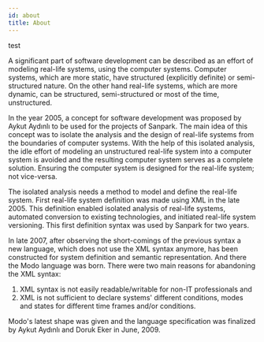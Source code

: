 ```yaml
---
id: about
title: About
---
```


test

A significant part of software development can be described as an effort of modeling real-life systems, using the computer systems. Computer systems, which are more static, have structured (explicitly definite) or semi-structured nature. On the other hand real-life systems, which are more dynamic, can be structured, semi-structured or most of the time, unstructured.

In the year 2005, a concept for software development was proposed by Aykut Aydınlı to be used for the projects of Sanpark. The main idea of this concept was to isolate the analysis and the design of real-life systems from the boundaries of computer systems. With the help of this isolated analysis, the idle effort of modeling an unstructured real-life system into a computer system is avoided and the resulting computer system serves as a complete solution. Ensuring the computer system is designed for the real-life system; not vice-versa.

The isolated analysis needs a method to model and define the real-life system. First real-life system definition was made using XML in the late 2005. This definition enabled isolated analysis of real-life systems, automated conversion to existing technologies, and initiated real-life system versioning. This first definition syntax was used by Sanpark for two years.

In late 2007, after observing the short-comings of the previous syntax a new language, which does not use the XML syntax anymore, has been constructed for system definition and semantic representation. And there the Modo language was born. There were two main reasons for abandoning the XML syntax:

1.  XML syntax is not easily readable/writable for non-IT professionals and
2.  XML is not sufficient to declare systems' different conditions, modes and states for different time frames and/or conditions. 

Modo's latest shape was given and the language specification was finalized by Aykut Aydınlı and Doruk Eker in June, 2009. 
